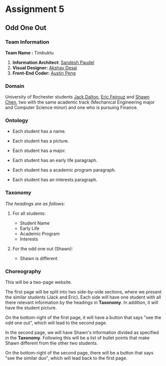 # Assignment 5

## Odd One Out

### Team Information

**Team Name :** Timbuktu

1. **Information Architect**: [Sandesh Paudel](http://github.com/sandeshnep)
2. **Visual Designer:** [Akshay Desai](https://github.com/akshay27d)
3. **Front-End Coder:** [Austin Peng](https://github.com/Azplap)

### Domain

University of Rochester students [Jack Dalton](http://csc174.org/assignment02/atlantis/jack.php), [Eric Feirouz](http://csc174.org/assignment02/seoul/Assignment-2-Flash-Website/ericfeirouz.php) and [Shawn Chen](http://csc174.org/assignment02/new-york/shawn.php), two with the same academic track (Mechanical Engineering major and Computer Science minor) and one who is pursuing Finance.

### Ontology

* Each student has a name.

* Each student has a picture.

* Each student has a major.

* Each student has an early life paragraph.

* Each student has a academic program paragraph.

* Each student has an interests paragraph.

### Taxonomy

*The headings are as follows:*

1. For all students:

   * Student Name
   * Early Life
   * Academic Program
   * Interests

2. For the odd one out (Shawn):
   * Shawn is different

### Choreography

This will be a two-page website.

The first page will be split into two side-by-side sections, where we present the similar students (Jack and Eric). Each side will have one student with all there relevant information by the headings in **Taxonomy**. In addition, it will have the student picture.

On the bottom-right of the first page, it will have a button that says "see the odd one out", which will lead to the second page.

In the second page, we will have Shawn's information divided as specified in the **Taxonomy**. Following this will be a list of bullet points that make Shawn different from the other two students.

On the bottom-right of the second page, there will be a button that says "see the similar duo", which will lead back to the first page.
